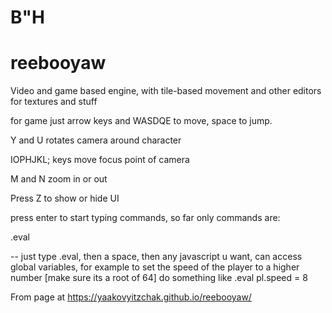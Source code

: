 # B"H
# reebooyaw
Video and game based engine, with tile-based movement and other editors for textures and stuff

for game just arrow keys and WASDQE to move, space to jump.

Y and U rotates camera around character

IOPHJKL; keys move focus point of camera

M and N zoom in or out

Press Z to show or hide UI

press enter to start typing commands, so far only commands are: 

.eval 

-- just type .eval, then a space, then any javascript u want, can access global variables, for example to set the speed of the player to a higher number [make sure its a root of 64] do something like .eval pl.speed = 8

From page at https://yaakovyitzchak.github.io/reebooyaw/
